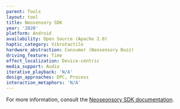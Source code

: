 ```yaml
---
parent: Tools
layout: tool
title: Neosensory SDK
year: '2020'
platform: Android
availability: Open Source (Apache 2.0)
haptic_category: Vibrotactile
hardware_abstraction: Consumer (Neosensory Buzz)
driving_feature: Time
effect_localization: Device-centric
media_support: Audio
iterative_playback: 'N/A'
design_approaches: DPC, Process
interaction_metaphors: 'N/A'
---
```

For more information, consult the [Neoseonsory SDK documentation](https://neosensory.com/blog/neosensory-sdk-android/).
